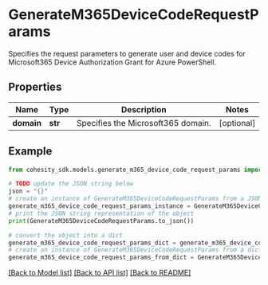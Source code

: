 # GenerateM365DeviceCodeRequestParams

Specifies the request parameters to generate user and device codes for Microsoft365 Device Authorization Grant for Azure PowerShell.

## Properties

Name | Type | Description | Notes
------------ | ------------- | ------------- | -------------
**domain** | **str** | Specifies the Microsoft365 domain. | [optional] 

## Example

```python
from cohesity_sdk.models.generate_m365_device_code_request_params import GenerateM365DeviceCodeRequestParams

# TODO update the JSON string below
json = "{}"
# create an instance of GenerateM365DeviceCodeRequestParams from a JSON string
generate_m365_device_code_request_params_instance = GenerateM365DeviceCodeRequestParams.from_json(json)
# print the JSON string representation of the object
print(GenerateM365DeviceCodeRequestParams.to_json())

# convert the object into a dict
generate_m365_device_code_request_params_dict = generate_m365_device_code_request_params_instance.to_dict()
# create an instance of GenerateM365DeviceCodeRequestParams from a dict
generate_m365_device_code_request_params_from_dict = GenerateM365DeviceCodeRequestParams.from_dict(generate_m365_device_code_request_params_dict)
```
[[Back to Model list]](../README.md#documentation-for-models) [[Back to API list]](../README.md#documentation-for-api-endpoints) [[Back to README]](../README.md)


